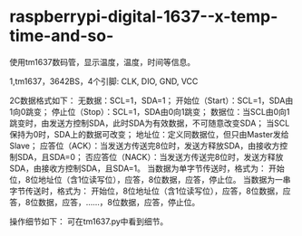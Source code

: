 # raspberrypi-digital-1637--x-temp-time-and-so-
使用tm1637数码管，显示温度，温度，时间等信息。

1,tm1637，3642BS，4个引脚:
  CLK, DIO, GND, VCC
  
2C数据格式如下：
    无数据：SCL=1，SDA=1；
    开始位（Start）：SCL=1，SDA由1向0跳变；
    停止位（Stop）：SCL=1，SDA由0向1跳变；
    数据位：当SCL由0向1跳变时，由发送方控制SDA，此时SDA为有效数据，不可随意改变SDA；
    当SCL保持为0时，SDA上的数据可改变；
    地址位：定义同数据位，但只由Master发给Slave；
    应答位（ACK）：当发送方传送完8位时，发送方释放SDA，由接收方控制SDA，且SDA=0；
    否应答位（NACK）：当发送方传送完8位时，发送方释放SDA，由接收方控制SDA，且SDA=1。
    当数据为单字节传送时，格式为：
    开始位，8位地址位（含1位读写位），应答，8位数据，应答，停止位。
    当数据为一串字节传送时，格式为：
    开始位，8位地址位（含1位读写位），应答，8位数据，应答，8位数据，应答，……，8位数据，应答，停止位。


操作细节如下：
    可在tm1637.py中看到细节。
                                                                    
